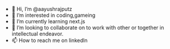 - 👋 Hi, I’m @aayushrajputz
- 👀 I’m interested in coding,gameing
- 🌱 I’m currently learning next.js
- 💞️ I’m looking to collaborate on to work with other or together in intellectual endeavor.
- 📫 How to reach me on linkedln

<!---
aayushrajputz/aayushrajputz is a ✨ special ✨ repository because its `README.md` (this file) appears on your GitHub profile.
You can click the Preview link to take a look at your changes.
--->
